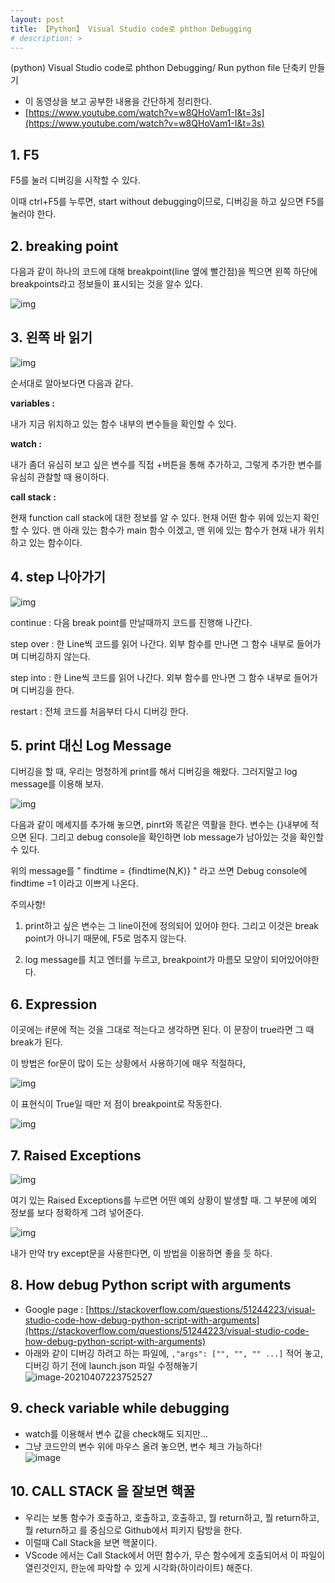 ```yaml
---
layout: post
title: 【Python】 Visual Studio code로 phthon Debugging
# description: > 
---
```


(python) Visual Studio code로 phthon Debugging/ Run python file 단축키 만들기

- 이 동영상을 보고 공부한 내용을 간단하게 정리한다. 
- [https://www.youtube.com/watch?v=w8QHoVam1-I&t=3s](https://www.youtube.com/watch?v=w8QHoVam1-I&t=3s)

 

## **1. F5**

F5를 눌러 디버깅을 시작할 수 있다. 

이때 ctrl+F5를 누루면, start without debugging이므로, 디버깅을 하고 싶으면 F5를 눌러야 한다.

 

## **2. breaking point**

다음과 같이 하나의 코드에 대해 breakpoint(line 옆에 빨간점)을 찍으면 왼쪽 하단에 breakpoints라고 정보들이 표시되는 것을 알수 있다. 



![img](https://k.kakaocdn.net/dn/DjNzt/btqCpQ02W93/m6KsgMnnQC3xGXhYvzbrw1/img.png)



 

## **3. 왼쪽 바 읽기**



![img](https://k.kakaocdn.net/dn/usuqc/btqCpQGIyks/SkGALHZgGLO07KlnXxbVJk/img.png)



 

순서대로 알아보다면 다음과 같다.

 

**variables :**

내가 지금 위치하고 있는 함수 내부의 변수들을 확인할 수 있다. 

 

**watch :**

내가 좀더 유심히 보고 싶은 변수를 직접 +버튼을 통해 추가하고, 그렇게 추가한 변수를 유심히 관찰할 때 용이하다.

 

**call stack :**

현재 function call stack에 대한 정보를 알 수 있다. 현재 어떤 함수 위에 있는지 확인할 수 있다. 맨 아래 있는 함수가 main 함수 이겠고, 맨 위에 있는 함수가 현재 내가 위치하고 있는 함수이다. 

 

 

 

 

 

 

 

 

 

 

## **4. step 나아가기**



![img](https://k.kakaocdn.net/dn/qPyZA/btqCkRtmYoc/MbMftJ7i0cJnWHl3apumP1/img.png)



continue : 다음 break point를 만날때까지 코드를 진행해 나간다. 

step over : 한 Line씩 코드를 읽어 나간다. 외부 함수를 만나면 그 함수 내부로 들어가며 디버깅하지 않는다. 

step into : 한 Line씩 코드를 읽어 나간다. 외부 함수를 만나면 그 함수 내부로 들어가며 디버깅을 한다. 

restart : 전체 코드를 처음부터 다시 디버깅 한다. 

 

 

 

## **5. print 대신 Log Message**

디버깅을 할 때, 우리는 멍청하게 print를 해서 디버깅을 해왔다. 그러지말고 log message를 이용해 보자.



![img](https://k.kakaocdn.net/dn/bZwiaX/btqCqNweci5/D3rpQDTjPnmdhOlPt7g9F0/img.png)



다음과 같이 메세지를 추가해 놓으면, pinrt와 똑같은 역활을 한다. 변수는 {}내부에 적으면 된다. 그리고 debug console을 확인하면 lob message가 남아있는 것을 확인할 수 있다.

위의 message를 " findtime = {findtime(N,K)} " 라고 쓰면 Debug console에 findtime =1 이라고 이쁘게 나온다. 

주의사항!

1. print하고 싶은 변수는 그 line이전에 정의되어 있어야 한다. 그리고 이것은 break point가 아니기 때문에, F5로 멈추지 않는다.

2. log message를 치고 엔터를 누르고, breakpoint가 마름모 모양이 되어있어야한다. 

 

 

## 6. Expression 

이곳에는 if문에 적는 것을 그대로 적는다고 생각하면 된다. 이 문장이 true라면 그 때 break가 된다. 

이 방법은 for문이 많이 도는 상황에서 사용하기에 매우 적절하다,



![img](https://k.kakaocdn.net/dn/dw4Nft/btqCrj9vkEP/K5jDMNMqkr9DaBxPbAFWb1/img.png)



이 표현식이 True일 때만 저 점이 breakpoint로 작동한다. 



![img](https://k.kakaocdn.net/dn/coC8Mc/btqCqOhCp6Q/nVltQpeTlwNXtX7zgimctk/img.png)



 

 

## **7. Raised Exceptions**



![img](https://k.kakaocdn.net/dn/cZcAjR/btqCjQIhPOl/RiFIfClOnChxwFNV6nmFd1/img.png)



여기 있는 Raised Exceptions를 누르면 어떤 예외 상황이 발생할 때. 그 부분에 예외 정보를 보다 정확하게 그려 넣어준다. 



![img](https://k.kakaocdn.net/dn/GA2VK/btqCqNQwS4U/TxyiN6gcJxGPLUXP5rfB41/img.png)



내가 만약 try except문을 사용한다면, 이 방법을 이용하면 좋을 듯 하다. 

 

## 8. How debug Python script with arguments

- Google page : [https://stackoverflow.com/questions/51244223/visual-studio-code-how-debug-python-script-with-arguments](https://stackoverflow.com/questions/51244223/visual-studio-code-how-debug-python-script-with-arguments)
- 아래와 같이 디버깅 하려고 하는 파일에, `,"args": ["", "", "" ...]` 적어 놓고, 디버깅 하기 전에 launch.json 파일 수정해놓기    
  ![image-20210407223752527](https://user-images.githubusercontent.com/46951365/113965269-056d4500-9868-11eb-979f-270e9162edf8.png)





## 9. check variable while debugging

- watch를 이용해서 변수 값을 check해도 되지만... 
- 그냥 코드안의 변수 위에 마우스 올려 놓으면, 변수 체크 가능하다!     
  ![image](https://user-images.githubusercontent.com/46951365/113965335-2170e680-9868-11eb-9a92-2749e037786a.png)



## 10. CALL STACK 을 잘보면 핵꿀

- 우리는 보통 함수가 호출하고, 호출하고, 호출하고, 뭘 return하고, 뭘 return하고, 뭘 return하고 를 중심으로 Github에서 피키지 탐방을 한다. 
- 이럴때 Call Stack을 보면 핵꿀이다. 
- VScode 에서는 Call Stack에서 어떤 함수가, 무슨 함수에게 호출되어서 이 파일이 열린것인지, 한눈에 파악할 수 있게 시각화(하이라이트) 해준다.